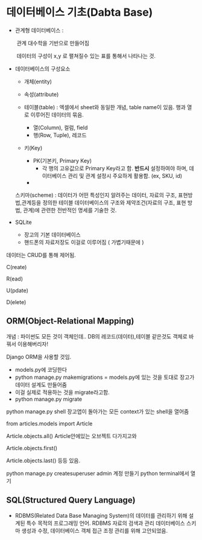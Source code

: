 # 데이터베이스 기초(Dabta Base)

- 관계형 데이터베이스 :

  ​	관계 대수학을 기반으로 만들어짐

  ​	데이터의 구성이 x,y 로 펼쳐질수 있는 표를 통해서 나타나는 것.

- 데이터베이스의 구성요소

  	- 개체(entity)

  	- 속성(attribute)

   - 테이블(table) : 엑셀에서 sheet와 동일한 개념, table name이 있음. 행과 열로 이루어진 데이터의 묶음.
       - 열(Column), 컬럼, field
       - 행(Row, Tuple), 레코드
  - 키(Key)
    - PK(기본키, Primary Key) 
      -  각 행의 고유값으로 Primary Key라고 함. **반드시** 설정하여야 하며, 데이터베이스 관리 및 관계 설정시 주요하게 활용함. (ex, SKU, id)
    - 

  

  스키마(scheme) : 데이터가 어떤 특성인지 알려주는 데이터, 자료의 구조, 표현방법,관계등을 정의한 테이블 데이터베이스의 구조와 제약조건(자료의 구조, 표현 방법, 관계)에 관련한 전반적인 명세를 기술한 것.



- SQLite 
  - 장고의 기본 데이터베이스
  - 핸드폰의 자료저장도 이걸로 이루어짐 ( 가볍기때문에 )



데이터는 CRUD를 통해 제어됨.

C(reate)

R(ead)

U(pdate)

D(elete)



## ORM(Object-Relational Mapping)

개념 : 파이썬도 모든 것이 객체인데.. DB의 레코드(데이터),테이블 같은것도 객체로 바꿔서 이용해버리자!

Django ORM을 사용할 것임.

- models.py에 코딩한다
- python manage.py makemigrations = models.py에 있는 것을 토대로 장고가 데이터 설계도 만들어줌
- 이걸 실제로 적용하는 것을 migrate라고함.
- python manage.py migrate



python manage.py shell 장고앱이 돌아가는 모든 context가 있는 shell을 열어줌

from articles.models import Article

Article.objects.all() Article안에있는 오브젝트 다가지고와

Article.objects.first()

Article.objects.last() 등등 있음.



python manage.py createsuperuser admin 계정 만들기 python terminal에서 열기

## SQL(Structured Query Language)

- RDBMS(Related Data Base Managing System)의 데이터를 관리하기 위해 설계된 특수 목적의 프로그래밍 언어. RDBMS 자료의 검색과 관리 데이터베이스 스키마 생성과 수정, 데이터베이스 객체 접근 조정 관리를 위해 고안되었음.